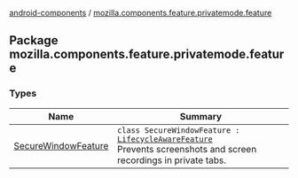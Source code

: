 [android-components](../index.md) / [mozilla.components.feature.privatemode.feature](./index.md)

## Package mozilla.components.feature.privatemode.feature

### Types

| Name | Summary |
|---|---|
| [SecureWindowFeature](-secure-window-feature/index.md) | `class SecureWindowFeature : `[`LifecycleAwareFeature`](../mozilla.components.support.base.feature/-lifecycle-aware-feature/index.md)<br>Prevents screenshots and screen recordings in private tabs. |
